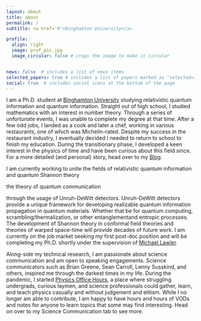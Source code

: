 ```yaml
---
layout: about
title: about
permalink: /
subtitle: <a href='#'>Binghamton University</a>.

profile:
  align: right
  image: prof_pic.jpg
  image_circular: false # crops the image to make it circular


news: false  # includes a list of news items
selected_papers: true # includes a list of papers marked as "selected={true}"
social: true  # includes social icons at the bottom of the page
---
```



I am a Ph.D. student at [Binghamton University](https://www.binghamton.edu/) studying relativistic quantum information and quantum information. Straight out of high school, I studied mathematics with an interest in number theory. Through a series of unfortunate events, I was unable to complete my degree at that time. After a few odd jobs, I landed as a cook and later a chef, working in various restaurants, one of which was Michelin-rated. Despite my success in the restaurant industry, I eventually decided I needed to return to school to finish my education. During the transitionary phase, I developed a keen interest in the physics of time and have been curious about this field since. For a more detailed (and personal) story, head over to my [Blog](https://ericaspling.com/blog/).

I am currently working to unite the fields of relativistic quantum information and quantum Shannon theory <p>the theory of quantum communication<p> through the usage of Unruh-DeWitt detectors. Unruh-DeWitt detectors provide a unique framework for developing realizable quantum information propagation in quantum materials. Whether that be for quantum computing, scrambling/thermalization, or other entanglementand entropic processes. The development of Shannon theory in conformal field theories and theories of warped space-time will provide decades of future work. I am currently on the job market seeking my first post-doc position and will be completing my Ph.D. shortly under the supervision of [Michael Lawler](https://lawlergroup.lassp.cornell.edu/).

Along-side my technical research, I am passionate about science communication and am open to speaking engagements. Science communicators such as Brian Greene, Sean Carroll, Lenny Susskind, and others, inspired me through the darkest times in my life. During the pandemic, I started [Physics Office Hours](https://www.twitch.tv/physicsoh), a place where struggling undergrads, curious laymen, and science professionals could gather, learn, and teach physics casually and without judgement and elitism. While I no longer am able to contribute, I am happy to have hours and hours of VODs and notes for anyone to learn topics that some may find interesting. Head on over to my Science Communication tab to see more.   
